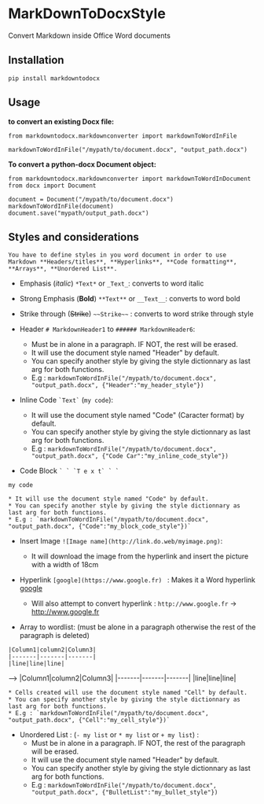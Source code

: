 # MarkDownToDocxStyle
Convert Markdown inside Office Word documents

## Installation

`pip install markdowntodocx`

## Usage



**to convert an existing Docx file:**

```
from markdowntodocx.markdownconverter import markdownToWordInFile

markdownToWordInFile("/mypath/to/document.docx", "output_path.docx")
```

**To convert a python-docx Document object:**

```
from markdowntodocx.markdownconverter import markdownToWordInDocument
from docx import Document

document = Document("/mypath/to/document.docx")
markdownToWordInFile(document)
document.save("mypath/output_path.docx")
```

## Styles and considerations
    You have to define styles in you word document in order to use Markdown **Headers/titles**, **Hyperlinks**, **Code formatting**, **Arrays**, **Unordered List**.
    

* Emphasis (*italic*) `*Text*` or `_Text_`:  converts to word italic
* Strong Emphasis (**Bold**) `**Text**` or `__Text__`:  converts to word bold
* Strike through (~~Strike~~) `~~Strike~~` : converts to word strike through style
* Header `# MarkdownHeader1` to `###### MarkdownHeader6`: 
    * Must be in alone in a paragraph. IF NOT, the rest will be erased. 
    * It will use the document style named "Header" by default. 
    * You can specify another style by giving the style dictionnary as last arg for both functions. 
    * E.g : `markdownToWordInFile("/mypath/to/document.docx", "output_path.docx", {"Header":"my_header_style"})`
* Inline Code `` `Text` `` (`my code`):
    * It will use the document style named "Code" (Caracter format) by default. 
    * You can specify another style by giving the style dictionnary as last arg for both functions. 
    * E.g : `markdownToWordInFile("/mypath/to/document.docx", "output_path.docx", {"Code Car":"my_inline_code_style"})`
    
* Code Block ``` ` ` `T e x t` ` ` ``` 
```
my code
```

    * It will use the document style named "Code" by default. 
    * You can specify another style by giving the style dictionnary as last arg for both functions. 
    * E.g : `markdownToWordInFile("/mypath/to/document.docx", "output_path.docx", {"Code":"my_block_code_style"})`

* Insert Image ``![Image name](http://link.do.web/myimage.png)``:
    * It will download the image from the hyperlink and insert the picture with a width of 18cm

* Hyperlink `` [google](https://www.google.fr)  `` : Makes it a Word hyperlink [google](https://www.google.fr)
    * Will also attempt to convert hyperlink : `http://www.google.fr` -> http://www.google.fr

* Array to wordlist: (must be alone in a paragraph otherwise the rest  of the paragraph is deleted)
```
|Column1|column2|Column3|
|-------|-------|-------|
|line|line|line|
```
   --> 
|Column1|column2|Column3|
|-------|-------|-------|
|line|line|line|

    * Cells created will use the document style named "Cell" by default. 
    * You can specify another style by giving the style dictionnary as last arg for both functions. 
    * E.g : `markdownToWordInFile("/mypath/to/document.docx", "output_path.docx", {"Cell":"my_cell_style"})`

* Unordered List : (`- my list` or `* my list` or `+ my list`) : 
    * Must be in alone in a paragraph. IF NOT, the rest of the paragraph will be erased. 
    * It will use the document style named "Header" by default. 
    * You can specify another style by giving the style dictionnary as last arg for both functions. 
    * E.g : `markdownToWordInFile("/mypath/to/document.docx", "output_path.docx", {"BulletList":"my_bullet_style"})`
    
